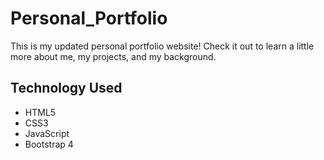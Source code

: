 # Personal_Portfolio

This is my updated personal portfolio website! Check it out to learn a little more about me, my projects, and my background.

## Technology Used
* HTML5
* CSS3
* JavaScript
* Bootstrap 4
